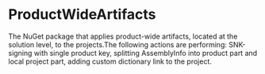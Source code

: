 ProductWideArtifacts
====================

The NuGet package that applies product-wide artifacts, located at the solution level, to the projects.The following actions are performing: SNK-signing with single product key,  		splitting AssemblyInfo into product part and local project part, 		adding custom dictionary link to the project.
